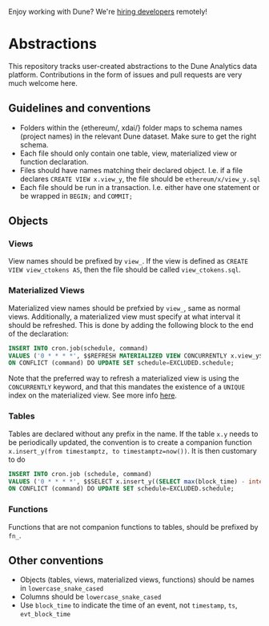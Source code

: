 Enjoy working with Dune? We're [hiring developers](https://careers.duneanalytics.com) remotely!

# Abstractions

This repository tracks user-created abstractions to the Dune Analytics data platform. Contributions in the form of issues and pull requests are very much welcome here.

## Guidelines and conventions
- Folders within the {ethereum/, xdai/} folder maps to schema names (project names) in the relevant Dune dataset. Make sure to get the right schema.
- Each file should only contain one table, view, materialized view or function declaration.
- Files should have names matching their declared object. I.e. if a file declares `CREATE VIEW x.view_y`, the file should be `ethereum/x/view_y.sql`
- Each file should be run in a transaction. I.e. either have one statement or be wrapped in `BEGIN;` and `COMMIT;`


## Objects

### Views
View names should be prefixed by `view_`. If the view is defined as `CREATE VIEW view_ctokens AS`, then the file should be called `view_ctokens.sql`. 

### Materialized Views
Materialized view names should be prefxied by `view_`, same as normal views.
Additionally, a materialized view must specify at what interval it should be refreshed. This is done by adding the following block to the end of the declaration:
```sql
INSERT INTO cron.job(schedule, command)
VALUES ('0 * * * *', $$REFRESH MATERIALIZED VIEW CONCURRENTLY x.view_y$$)
ON CONFLICT (command) DO UPDATE SET schedule=EXCLUDED.schedule;
```
Note that the preferred way to refresh a materialized view is using the `CONCURRENTLY` keyword, and that this mandates the existence of a `UNIQUE` index on the materialized view. See more info [here](https://www.postgresql.org/docs/12/sql-refreshmaterializedview.html).

### Tables
Tables are declared without any prefix in the name. If the table `x.y` needs to be periodically updated, the convention is to create a companion function `x.insert_y(from timestamptz, to timestamptz=now())`. It is then customary to do
```sql
INSERT INTO cron.job (schedule, command)
VALUES ('0 * * * *', $$SELECT x.insert_y((SELECT max(block_time) - interval '1 days' FROM x.y));$$)
ON CONFLICT (command) DO UPDATE SET schedule=EXCLUDED.schedule;
```

### Functions
Functions that are not companion functions to tables, should be prefixed by `fn_`.


## Other conventions
- Objects (tables, views, materialized views, functions) should be names in `lowercase_snake_cased`
- Columns should be `lowercase_snake_cased`
- Use `block_time` to indicate the time of an event, not `timestamp`, `ts`, `evt_block_time`
